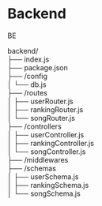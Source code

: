 # Backend
BE

backend/  
├── index.js  
├── package.json  
├── /config  
│ └── db.js  
├── /routes  
│ ├── userRouter.js  
│ ├── rankingRouter.js  
│ └── songRouter.js  
├── /controllers  
│ ├── userController.js  
│ ├── rankingController.js  
│ └── songController.js  
├── /middlewares  
├── /schemas  
│ ├── userSchema.js  
│ ├── rankingSchema.js  
│ └── songSchema.js  
